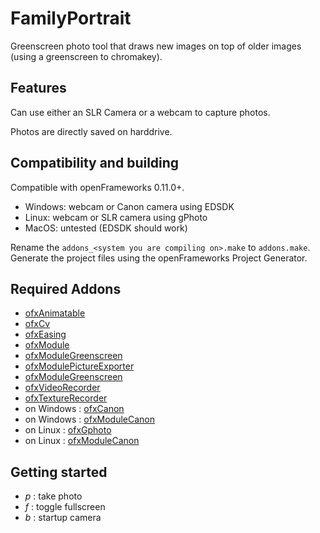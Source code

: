 # FamilyPortrait

Greenscreen photo tool that draws new images on top of older images (using a greenscreen to chromakey).

## Features
Can use either an SLR Camera or a webcam to capture photos.

Photos are directly saved on harddrive.

## Compatibility and building

Compatible with openFrameworks 0.11.0+.

* Windows: webcam or Canon camera using EDSDK
* Linux: webcam or SLR camera using gPhoto
* MacOS: untested (EDSDK should work)

Rename the ```addons_<system you are compiling on>.make``` to ```addons.make```. Generate the project files using the openFrameworks Project Generator.

## Required Addons

* [ofxAnimatable](https://github.com/armadillu/ofxAnimatable)
* [ofxCv](https://github.com/kylemcdonald/ofxCv)
* [ofxEasing](https://github.com/arturoc/ofxEasing)
* [ofxModule](https://github.com/reddoLabs/ofxModule)
* [ofxModuleGreenscreen](https://github.com/reddoLabs/ofxModuleGreenscreen)
* [ofxModulePictureExporter](https://github.com/reddoLabs/ofxModulePictureExporter)
* [ofxModuleGreenscreen](https://github.com/reddoLabs/ofxModuleGreenscreen)
* [ofxVideoRecorder](https://github.com/brinoausrino/ofxVideoRecorder)
* [ofxTextureRecorder](https://github.com/brinoausrino/ofxTextureRecorder)
* on Windows : [ofxCanon](https://github.com/brinoausrino/ofxCanon)
* on Windows : [ofxModuleCanon](https://github.com/reddoLabs/ofxModuleCanon)
* on Linux : [ofxGphoto](https://github.com/brinoausrino/ofxGphoto)
* on Linux : [ofxModuleCanon](https://github.com/reddoLabs/ofxModuleGphoto)

## Getting started

* *p* : take photo
* *f* : toggle fullscreen
* *b* : startup camera
